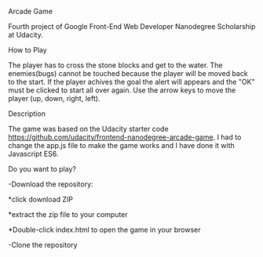 Arcade Game

Fourth project of Google Front-End Web Developer Nanodegree Scholarship at Udacity.

How to Play

The player has to cross the stone blocks and get to the water. The enemies(bugs) cannot be touched because the player will be moved back to the start. If the player achives the goal the alert will appears and the "OK" must be clicked to start all over again. 
Use the arrow keys to move the player (up, down, right, left).

Description

The game was based on the Udacity starter code https://github.com/udacity/frontend-nanodegree-arcade-game. I had to change the app.js file to make the game works and I have done it with Javascript ES6.

Do you want to play?

-Download the repository:

*click download ZIP

*extract the zip file to your computer

*Double-click index.html to open the game in your browser

-Clone the repository